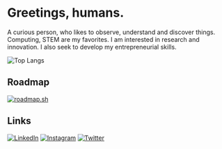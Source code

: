 # Greetings, humans.

A curious person, who likes to observe, understand and discover things. Computing, STEM are my favorites. I am interested in research and innovation.
I also seek to develop my entrepreneurial skills.

![Top Langs](https://github-readme-stats.vercel.app/api/top-langs/?username=loki0b&langs_count=10&layout=compact&card_width=350&custom_title=Languages&theme=dracula)

## Roadmap

[![roadmap.sh](https://api.roadmap.sh/v1-badge/tall/65a2af3e7b8490709030ec64?variant=dark)](https://roadmap.sh)

## Links

[![LinkedIn](https://img.shields.io/badge/LinkedIn-%230077B5.svg?logo=linkedin&logoColor=white)](https://linkedin.com/in/loki0b)
[![Instagram](https://img.shields.io/badge/Instagram-%23E4405F.svg?logo=Instagram&logoColor=white)](https://instagram.com/loki0b)
[![Twitter](https://img.shields.io/badge/Twitter-%231DA1F2.svg?logo=Twitter&logoColor=white)](https://twitter.com/loki0b)

